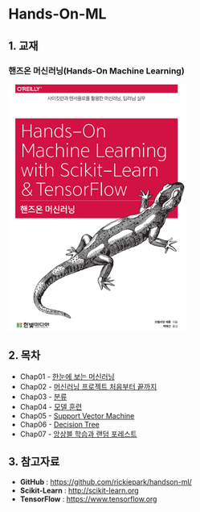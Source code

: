 # Hands-On-ML
## 1. 교재

### 핸즈온 머신러닝(Hands-On Machine Learning)

![](./cover.PNG)



## 2. 목차

- Chap01 - [한눈에 보는 머신러닝](https://github.com/ExcelsiorCJH/Hands-On-ML/blob/master/Chap01-The_Machine_Learning_Landscape/Chap01-ML_Intro.pdf)
- Chap02 - [머신러닝 프로젝트 처음부터 끝까지](https://github.com/ExcelsiorCJH/Hands-On-ML/blob/master/Chap02-End_to_End_ML_Project/Chap02-End_to_End_ML_Project.ipynb)
- Chap03 - [분류](https://github.com/ExcelsiorCJH/Hands-On-ML/blob/master/Chap03-Classification/Chap03-Classification.ipynb)
- Chap04 - [모델 훈련](https://github.com/ExcelsiorCJH/Hands-On-ML/blob/master/Chap04-Training_Models/Chap04-Training_Models.ipynb)
- Chap05 - [Support Vector Machine](https://github.com/ExcelsiorCJH/Hands-On-ML/blob/master/Chap05-SVM/Chap05-SVM.ipynb)
- Chap06 - [Decision Tree](https://github.com/ExcelsiorCJH/Hands-On-ML/blob/master/Chap06-Decision_Tree/Chap06-Decision_Tree.ipynb)
- Chap07 - [앙상블 학습과 랜덤 포레스트](https://github.com/ExcelsiorCJH/Hands-On-ML/blob/master/Chap07-Ensemble_Learning_and_Random_Forests/Chap07-Ensemble_Learning_and_Random_Forests.ipynb)

## 3. 참고자료

- **GitHub** : https://github.com/rickiepark/handson-ml/
- **Scikit-Learn** : http://scikit-learn.org
- **TensorFlow** : https://www.tensorflow.org
